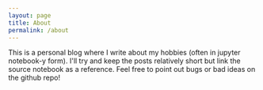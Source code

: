 ```yaml
---
layout: page
title: About
permalink: /about
---
```


This is a personal blog where I write about my hobbies (often in jupyter notebook-y form). I'll try and keep the posts relatively short but link the source notebook as a reference. Feel free to point out bugs or bad ideas on the github repo! 

